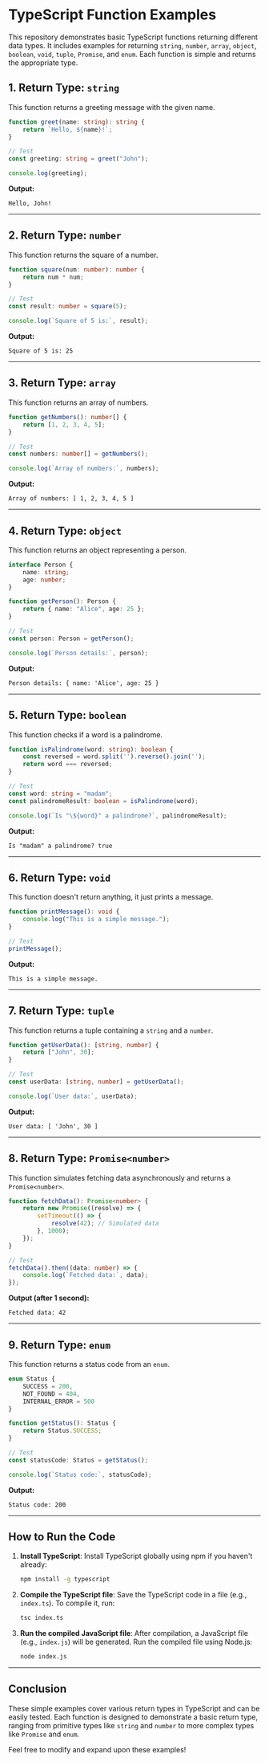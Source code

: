 
# TypeScript Function Examples

This repository demonstrates basic TypeScript functions returning different data types. It includes examples for returning `string`, `number`, `array`, `object`, `boolean`, `void`, `tuple`, `Promise`, and `enum`. Each function is simple and returns the appropriate type.

## 1. Return Type: `string`

This function returns a greeting message with the given name.

```typescript
function greet(name: string): string {
    return `Hello, ${name}!`;
}

// Test
const greeting: string = greet("John");

console.log(greeting);
```

**Output:**
```
Hello, John!
```

---

## 2. Return Type: `number`

This function returns the square of a number.

```typescript
function square(num: number): number {
    return num * num;
}

// Test
const result: number = square(5);

console.log(`Square of 5 is:`, result);
```

**Output:**
```
Square of 5 is: 25
```

---

## 3. Return Type: `array`

This function returns an array of numbers.

```typescript
function getNumbers(): number[] {
    return [1, 2, 3, 4, 5];
}

// Test
const numbers: number[] = getNumbers();

console.log(`Array of numbers:`, numbers);
```

**Output:**
```
Array of numbers: [ 1, 2, 3, 4, 5 ]
```

---

## 4. Return Type: `object`

This function returns an object representing a person.

```typescript
interface Person {
    name: string;
    age: number;
}

function getPerson(): Person {
    return { name: "Alice", age: 25 };
}

// Test
const person: Person = getPerson();

console.log(`Person details:`, person);
```

**Output:**
```
Person details: { name: 'Alice', age: 25 }
```

---

## 5. Return Type: `boolean`

This function checks if a word is a palindrome.

```typescript
function isPalindrome(word: string): boolean {
    const reversed = word.split('').reverse().join('');
    return word === reversed;
}

// Test
const word: string = "madam";
const palindromeResult: boolean = isPalindrome(word);

console.log(`Is "\${word}" a palindrome?`, palindromeResult);
```

**Output:**
```
Is "madam" a palindrome? true
```

---

## 6. Return Type: `void`

This function doesn't return anything, it just prints a message.

```typescript
function printMessage(): void {
    console.log("This is a simple message.");
}

// Test
printMessage();
```

**Output:**
```
This is a simple message.
```

---

## 7. Return Type: `tuple`

This function returns a tuple containing a `string` and a `number`.

```typescript
function getUserData(): [string, number] {
    return ["John", 30];
}

// Test
const userData: [string, number] = getUserData();

console.log(`User data:`, userData);
```

**Output:**
```
User data: [ 'John', 30 ]
```

---

## 8. Return Type: `Promise<number>`

This function simulates fetching data asynchronously and returns a `Promise<number>`.

```typescript
function fetchData(): Promise<number> {
    return new Promise((resolve) => {
        setTimeout(() => {
            resolve(42); // Simulated data
        }, 1000);
    });
}

// Test
fetchData().then((data: number) => {
    console.log(`Fetched data:`, data);
});
```

**Output (after 1 second):**
```
Fetched data: 42
```

---

## 9. Return Type: `enum`

This function returns a status code from an `enum`.

```typescript
enum Status {
    SUCCESS = 200,
    NOT_FOUND = 404,
    INTERNAL_ERROR = 500
}

function getStatus(): Status {
    return Status.SUCCESS;
}

// Test
const statusCode: Status = getStatus();

console.log(`Status code:`, statusCode);
```

**Output:**
```
Status code: 200
```

---

## How to Run the Code

1. **Install TypeScript**:
   Install TypeScript globally using npm if you haven't already:

   ```bash
   npm install -g typescript
   ```

2. **Compile the TypeScript file**:
   Save the TypeScript code in a file (e.g., `index.ts`). To compile it, run:

   ```bash
   tsc index.ts
   ```

3. **Run the compiled JavaScript file**:
   After compilation, a JavaScript file (e.g., `index.js`) will be generated. Run the compiled file using Node.js:

   ```bash
   node index.js
   ```

---

## Conclusion

These simple examples cover various return types in TypeScript and can be easily tested. Each function is designed to demonstrate a basic return type, ranging from primitive types like `string` and `number` to more complex types like `Promise` and `enum`.

Feel free to modify and expand upon these examples!